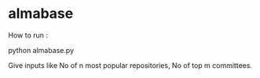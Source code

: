 # almabase

How to run :

python almabase.py

Give inputs like No of n most popular repositories, No of top m committees.
